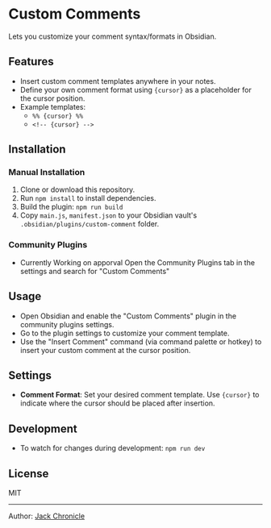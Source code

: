 # Custom Comments

Lets you customize your comment syntax/formats in Obsidian.

## Features

- Insert custom comment templates anywhere in your notes.
- Define your own comment format using `{cursor}` as a placeholder for the cursor position.
- Example templates:
  - `%% {cursor} %%`
  - `<!-- {cursor} -->`

## Installation

### Manual Installation

1. Clone or download this repository.
2. Run `npm install` to install dependencies.
3. Build the plugin: `npm run build`
4. Copy `main.js`, `manifest.json` to your Obsidian vault's `.obsidian/plugins/custom-comment` folder.

### Community Plugins

- Currently Working on apporval
Open the Community Plugins tab in the settings and search for "Custom Comments"

## Usage

- Open Obsidian and enable the "Custom Comments" plugin in the community plugins settings.
- Go to the plugin settings to customize your comment template.
- Use the "Insert Comment" command (via command palette or hotkey) to insert your custom comment at the cursor position.

## Settings

- **Comment Format**: Set your desired comment template. Use `{cursor}` to indicate where the cursor should be placed after insertion.

## Development

- To watch for changes during development: `npm run dev`

## License

MIT

---

Author: [Jack Chronicle](https://github.com/Jack-Chronicle)